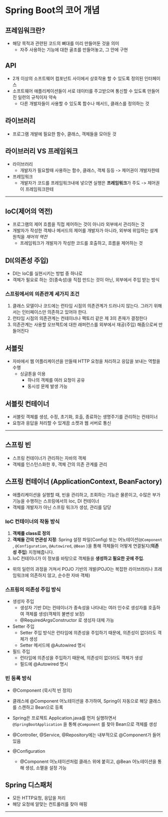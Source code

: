 # Spring Boot의 코어 개념

## 프레임워크란? 
- 해당 목적과 관련된 코드의 뼈대를 미리 만들어둔 것을 의미
  - 자주 사용하는 기능에 대한 골조를 만들어놓고, 그 안에 구현

## API
- 2개 이상의 소프트웨어 컴포넌트 사이에서 상호작용 할 수 있도록 정의된 인터페이스
- 소프트웨어 애플리케이션들이 서로 데이터를 주고받으며 통신할 수 있도록 만들어진 일련의 규칙이자 약속
  - 다른 개발자들이 사용할 수 있도록 함수나 메서드, 클래스를 정의하는 것

## 라이브러리
- 프로그램 개발에 필요한 함수, 클래스, 객체들을 모아둔 것

## 라이브러리 VS 프레임워크
- 라이브러리
  - 개발자가 필요할때 사용하는 함수, 클래스, 객체 등등 -> 제어권이 개발자한테
- 프레임워크
  - 개발자가 코드를 프레임워크내에 넣으면 실행은 **프레임워크**가 주도 -> 제어권이 프레임워크한테


---

## IoC(제어의 역전)
- 프로그램의 제어 흐름을 직접 제어하는 것이 아니라 외부에서 관리하는 것
- 개발자가 작성한 객체나 메서드의 제어를 개발자가 아니라, 외부에 위임하는 설계 원칙을 *제어의 역전*
  - 프레임워크가 개발자가 작성한 코드를 호출하고, 흐름을 제어하는 것

## DI(의존성 주입)
- DI는 IoC를 실현시키는 방법 중 하나로
- 객체가 필요로 하는 것(종속성)을 직접 만드는 것이 아닌, 외부에서 주입 받는 방식

### 스프링에서의 의존관계 세가지 조건
1. 클래스 모델이나 코드에는 런타임 시점의 의존관계가 드러나지 않는다. 그러기 위해서는 인터페이스만 의존하고 있어야 한다.
2. 런타임 시점의 의존관계는 컨테이너나 팩토리 같은 제 3의 존재가 결정한다
3. 의존관계는 사용할 오브젝트에 대한 래퍼런스를 외부에서 재공(주입) 해줌으로써 만들어진다

## 서블릿
- 자바에서 웹 어플리케이션을 만들때 HTTP 요청을 처리하고 응답을 보내는 역할을 수행
  - 싱글톤을 이용
    - 하나의 객체를 여러 요청이 공유
    - 동시성 문제 발생 가능

## 서블릿 컨테이너
- 서블릿 객체를 생성, 수정, 초기화, 호출, 종료하는 생명주기를 관리하는 컨테이너
- 요청과 응답을 처리할 수 있게끔 소켓과 웹 서버로 통신

---

## 스프링 빈
- 스프링 컨테이너가 관리하는 자바의 객체
- 객체를 인스턴스화한 후, 객체 간의 의존 관계를 관리

## 스프링 컨테이너 (ApplicationContext, BeanFactory)
- 애플리케이션을 실행할 때, 빈을 관리하고, 조회하는 기능은 물론이고, 수많은 부가기능을 수행하는 스프링에서의 Ioc, DI 컨테이너
- 객체를 개발자가 아닌 스프링 워크가 생성, 관리를 담당

### IoC 컨테이너의 작동 방식
1. **객체를 class로 정의**
2. **객체들 간의 연관성 지정**: Spring 설정 파일(Config) 또는 어노테이션(`@Component` , `@Configuration`, `@Autowired`, `@Bean` )을 통해 객체들이 어떻게 연결될지(**의존성 주입**) 지정해줍니다.
3. IoC 컨테이너가 이 정보를 바탕으로 객체들을 **생성하고 필요한 곳에 주입**.
- 위의 일련의 과정을 거쳐서 POJO 기반의 개발(POJO는 복잡한 라이브러리나 프레임워크에 의존하지 않고, 순수한 자바 객체)

### 스프링의 의존성 주입 방식
- 생성자 주입
  - 생성자 기반 DI는 컨테이너가 종속성을 나타내는 여러 인수로 생성자를 호출하여 객체를 생성(객체의 불변성 보장)
  - @RequiredArgsConstructor 로 생성자 대체 가능
- Setter 주입
  - Setter 주입 방식은 런타임에 의존성을 주입하기 때문에, 의존성이 없더라도 객체가 생성
  - Setter 메서드에 @Autowired 명시
- 필드 주입
  - 런타임에 의존성을 주입하기 때문에, 의존성이 없더라도 객체가 생성
  - 필드에 @Autowired 명시

### 빈 등록 방식
- @Component (묵시적 빈 정의)
- 클래스에 @Component 어노테이션을 추가하여, Spring이 자동으로 해당 클래스를 스캔하고 Bean으로 등록
- Spring은 프로젝트 Application.java를 먼저 실행하면서 `@SpringBootApplication` 을 통해 `@Component` 를 찾아 Bean으로 객체를 생성
- @Controller, @Service, @Repository에는 내부적으로 @Component가 들어있음

- @Configuration
  - @Component 어노테이션처럼 클래스 위에 붙히고, @Bean 어노테이션을 통해 생성, 소멸을 설정 가능

## Spring 디스패처
- 모든 HTTP요청, 응답을 처리
- 해당 요청에 알맞는 컨트롤러를 찾아 매핑


---


